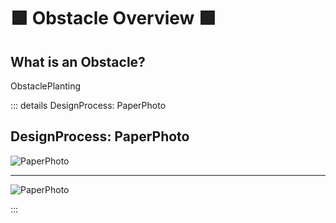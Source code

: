 # 🟩 Obstacle Overview 🟩

## What is an Obstacle?

ObstaclePlanting



::: details DesignProcess: PaperPhoto

## DesignProcess: PaperPhoto

![PaperPhoto](/Paper_BetaQuote.jpg)

---

![PaperPhoto](/Paper_BetaQuote2.jpg)

:::